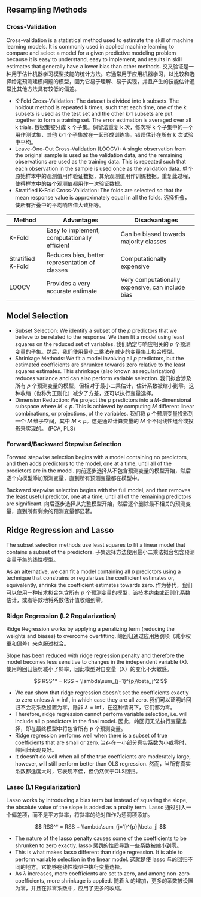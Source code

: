 ## Resampling Methods

### Cross-Validation

Cross-validation is a statistical method used to estimate the skill of machine learning models. It is commonly used in applied machine learning to compare and select a model for a given predictive modeling problem because it is easy to understand, easy to implement, and results in skill estimates that generally have a lower bias than other methods. 交叉验证是一种用于估计机器学习模型技能的统计方法。它通常用于应用机器学习，以比较和选择给定预测建模问题的模型，因为它易于理解、易于实现，并且产生的技能估计通常比其他方法具有较低的偏差。

- K-Fold Cross-Validation: The dataset is divided into k subsets. The holdout method is repeated k times, such that each time, one of the k subsets is used as the test set and the other k-1 subsets are put together to form a training set. The error estimation is averaged over all k trials. 数据集被分成 k 个子集。保留法重复 k 次，每次将 k 个子集中的一个用作测试集，其他 k-1 个子集放在一起形成训练集。错误估计在所有 k 次试验中平均。
- Leave-One-Out Cross-Validation (LOOCV): A single observation from the original sample is used as the validation data, and the remaining observations are used as the training data. This is repeated such that each observation in the sample is used once as the validation data. 单个原始样本中的观测值用作验证数据，其余观测值用作训练数据。重复此过程，使得样本中的每个观测值都用作一次验证数据。
- Stratified K-Fold Cross-Validation: The folds are selected so that the mean response value is approximately equal in all the folds. 选择折叠，使所有折叠中的平均响应值大致相等。

| Method            | Advantages                                     | Disadvantages                                    |
|-------------------|------------------------------------------------|--------------------------------------------------|
| K-Fold            | Easy to implement, computationally efficient   | Can be biased towards majority classes           |
| Stratified K-Fold | Reduces bias, better representation of classes | Computationally expensive                        |
| LOOCV             | Provides a very accurate estimate              | Very computationally expensive, can include bias |

## Model Selection

- Subset Selection: We identify a subset of the $p$ predictors that we believe to be related to the response. We then fit a model using least squares on the reduced set of variables. 我们确定与响应相关的 $p$ 个预测变量的子集。然后，我们使用最小二乘法在减少的变量集上拟合模型。
- Shrinkage Methods: We fit a model involving all $p$ predictors, but the estimated coefficients are shrunken towards zero relative to the least squares estimates. This shrinkage (also known as regularization) reduces variance and can also perform variable selection. 我们拟合涉及所有 $p$ 个预测变量的模型，但相对于最小二乘估计，估计系数被缩小到零。这种收缩（也称为正则化）减少了方差，还可以执行变量选择。
- Dimension Reduction: We project the $p$ predictors into a $M$-dimensional subspace where $M < p$. This is achieved by computing $M$ different linear combinations, or projections, of the variables. 我们将 $p$ 个预测变量投影到一个 $M$ 维子空间，其中 $M < p$。这是通过计算变量的 $M$ 个不同线性组合或投影来实现的。 (PCA, PLS)

### Forward/Backward Stepwise Selection

Forward stepwise selection begins with a model containing no predictors, and then adds predictors to the model, one at a time, until all of the predictors are in the model. 向前逐步选择从不包含预测变量的模型开始，然后逐个向模型添加预测变量，直到所有预测变量都在模型中。

Backward stepwise selection begins with the full model, and then removes the least useful predictor, one at a time, until all of the remaining predictors are significant. 向后逐步选择从完整模型开始，然后逐个删除最不相关的预测变量，直到所有剩余的预测变量都显著。

## Ridge Regression and Lasso

The subset selection methods use least squares to fit a linear model that contains a subset of the predictors. 子集选择方法使用最小二乘法拟合包含预测变量子集的线性模型。

As an alternative, we can fit a model containing all $p$ predictors using a technique that constrains or regularizes the coefficient estimates or, equivalently, shrinks the coefficient estimates towards zero. 作为替代，我们可以使用一种技术拟合包含所有 $p$ 个预测变量的模型，该技术约束或正则化系数估计，或者等效地将系数估计值收缩到零。

### Ridge Regression (L2 Regularization)

Ridge Regression works by applying a penalizing term (reducing the weights and biases) to overcome overfitting. 岭回归通过应用惩罚项（减小权重和偏差）来克服过拟合。

Slope has been reduced with ridge regression penalty and therefore the model becomes less sensitive to changes in the independent variable (X). 使用岭回归惩罚减小了斜率，因此模型对自变量（X）的变化不太敏感。

$$
RSS^* = RSS + \lambda\sum_{j=1}^{p}\beta_j^2
$$

- We can show that ridge regression doesn’t set the coefficients exactly to zero unless $\lambda = \inf$, in which case they are all zero.  我们可以证明岭回归不会将系数设置为零，除非 $\lambda = \inf$，在这种情况下，它们都为零。
- Therefore, ridge regression cannot perform variable selection, i.e. will include all p predictors in the final model. 因此，岭回归无法执行变量选择，即在最终模型中将包含所有 p 个预测变量。
- Ridge regression performs well when there is a subset of true coefficients that are small or zero. 当存在一小部分真实系数为小或零时，岭回归表现良好。
- It doesn’t do well when all of the true coefficients are moderately large, however, will still perform better than OLS regression. 然而，当所有真实系数都适度大时，它表现不佳，但仍然优于OLS回归。

### Lasso (L1 Regularization)

Lasso works by introducing a bias term but instead of squaring the slope, the absolute value of the slope is added as a pnalty term. Lasso 通过引入一个偏差项，而不是平方斜率，将斜率的绝对值作为惩罚项添加。

$$
RSS^* = RSS + \lambda\sum_{j=1}^{p}|\beta_j|
$$

- The nature of the lasso penalty  causes some of the coefficients to be shrunken to zero exactly. lasso 惩罚的性质导致一些系数被缩小到零。
- This is what makes lasso different than ridge regression. It is able to perform variable selection in the linear model. 这就是使 lasso 与岭回归不同的地方。它能够在线性模型中执行变量选择。
- As $\lambda$ increases, more coefficients are set to zero, and among non-zero coefficients, more shrinkage is applied. 随着 $\lambda$ 的增加，更多的系数被设置为零，并且在非零系数中，应用了更多的收缩。